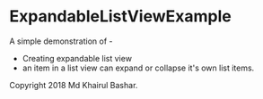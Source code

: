 # ExpandableListViewExample
A simple demonstration of - 
- Creating expandable list view
- an item in a list view can expand or collapse it's own list items.

Copyright 2018 Md Khairul Bashar.
